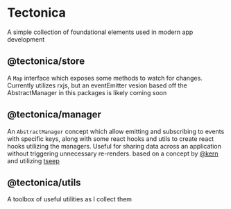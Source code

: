 # Tectonica

A simple collection of foundational elements used in modern app development

## @tectonica/store

A `Map` interface which exposes some methods to watch for changes. Currently utilizes rxjs, but an eventEmitter vesion based off the AbstractManager in this packages is likely coming soon

## @tectonica/manager

An `AbstractManager` concept which allow emitting and subscribing to events with specific keys, along with some react hooks and utils to create react hooks utilizing the managers.
Useful for sharing data across an application without triggering unnecessary re-renders.
based on a concept by [@kern](https://gist.github.com/kern) and utilizing [tseep](https://github.com/Morglod/tseep)

## @tectonica/utils

A toolbox of useful utilities as I collect them
